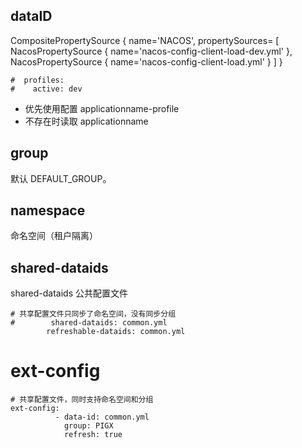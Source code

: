 ## dataID
CompositePropertySource 
{
    name='NACOS', 
    propertySources=
    [
        NacosPropertySource {
            name='nacos-config-client-load-dev.yml'
            }, 
        NacosPropertySource {
            name='nacos-config-client-load.yml'
            }
    ]
}

```
#  profiles:
#    active: dev
```

- 优先使用配置 applicationname-profile
- 不存在时读取 applicationname

## group
默认 DEFAULT_GROUP。

## namespace
命名空间（租户隔离）

## shared-dataids
shared-dataids 公共配置文件

```
# 共享配置文件只同步了命名空间，没有同步分组
#        shared-dataids: common.yml
        refreshable-dataids: common.yml
```

# ext-config
```
# 共享配置文件，同时支持命名空间和分组
ext-config:
          - data-id: common.yml
            group: PIGX
            refresh: true
```
        
